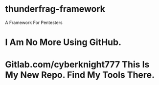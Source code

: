 # thunderfrag-framework
A Framework For Pentesters 
# I Am No More Using GitHub.
# Gitlab.com/cyberknight777 This Is My New Repo. Find My Tools There.
 
